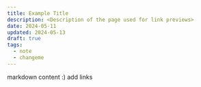 ```yaml
---
title: Example Title
description: <Description of the page used for link previews>
date: 2024-05-11
updated: 2024-05-13
draft: true
tags:
  - note
  - changeme
---
```

 
markdown content :) add links
